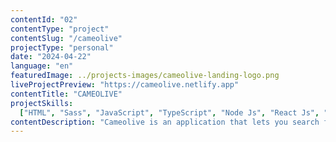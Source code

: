```yaml
---
contentId: "02"
contentType: "project"
contentSlug: "/cameolive"
projectType: "personal"
date: "2024-04-22"
language: "en"
featuredImage: ../projects-images/cameolive-landing-logo.png
liveProjectPreview: "https://cameolive.netlify.app"
contentTitle: "CAMEOLIVE"
projectSkills:
  ["HTML", "Sass", "JavaScript", "TypeScript", "Node Js", "React Js", "API"]
contentDescription: "Cameolive is an application that lets you search for information on series and films using a device connected to the Internet. This is a personal project."
---
```

